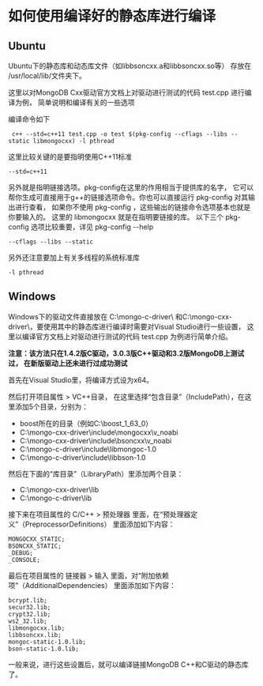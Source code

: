 # 如何使用编译好的静态库进行编译
## Ubuntu
Ubuntu下的静态库和动态库文件（如libbsoncxx.a和libbsoncxx.so等）
存放在 /usr/local/lib/文件夹下。

这里以对MongoDB Cxx驱动官方文档上对驱动进行测试的代码 test.cpp 进行编译为例，
简单说明和编译有关的一些选项

编译命令如下

     c++ --std=c++11 test.cpp -o test $(pkg-config --cflags --libs --static libmongocxx) -l pthread

这里比较关键的是要指明使用C++11标准

    --std=c++11

另外就是指明链接选项。pkg-config在这里的作用相当于提供库的名字，
它可以帮你生成可直接用于g++的链接选项命令。你也可以直接运行 pkg-config 对其输出进行查看，
如果你不使用 pkg-config ，这些输出的链接命令选项基本也就是你要输入的。
这里的 libmongocxx 就是在指明要链接的库。
以下三个 pkg-config 选项比较重要，详见 pkg-config --help

    --cflags --libs --static

另外还注意要加上有关多线程的系统标准库

    -l pthread

## Windows
Windows下的驱动文件直接放在 C:\mongo-c-driver\ 
和C:\mongo-cxx-driver\，要使用其中的静态库进行编译时需要对Visual Studio进行一些设置，
这里以编译官方文档上对驱动进行测试的代码 test.cpp 为例进行简单介绍。

**注意：该方法只在1.4.2版C驱动，3.0.3版C++驱动和3.2版MongoDB上测试过，
在新版驱动上还未进行过成功测试**

首先在Visual Studio里，将编译方式设为x64。

然后打开项目属性 > VC++目录，
在这里选择“包含目录”（IncludePath），在这里添加5个目录，分别为：

* boost所在的目录（例如C:\boost_1_63_0）
* C:\mongo-cxx-driver\include\mongocxx\v_noabi
* C:\mongo-cxx-driver\include\bsoncxx\v_noabi
* C:\mongo-c-driver\include\libmongoc-1.0
* C:\mongo-c-driver\include\libbson-1.0

然后在下面的“库目录”（LibraryPath）里添加两个目录：

* C:\mongo-cxx-driver\lib
* C:\mongo-c-driver\lib

接下来在项目属性的 C/C++ > 预处理器 里面，在“预处理器定义”（PreprocessorDefinitions）
里面添加如下内容：

    MONGOCXX_STATIC;
    BSONCXX_STATIC;
    _DEBUG;
    _CONSOLE;

最后在项目属性的 链接器 > 输入 里面，对“附加依赖项”（AdditionalDependencies）
里面添加如下内容：

    bcrypt.lib;
    secur32.lib;
    crypt32.lib;
    ws2_32.lib;
    libmongocxx.lib;
    libbsoncxx.lib;
    mongoc-static-1.0.lib;
    bson-static-1.0.lib;

一般来说，进行这些设置后，就可以编译链接MongoDB C++和C驱动的静态库了。